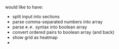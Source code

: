 would like to have:
- split input into sections
- parse comma-separated numbers into array
- parse `#.#.` syntax into boolean array
- convert ordered pairs to boolean array (and back)
- show grid as heatmap
- 
